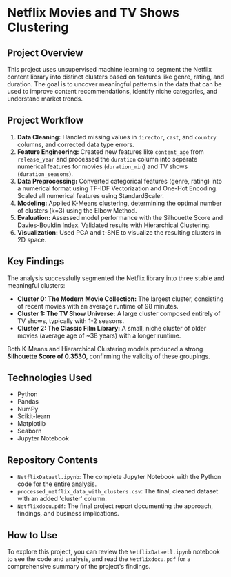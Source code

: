 # Netflix Movies and TV Shows Clustering

## Project Overview

This project uses unsupervised machine learning to segment the Netflix content library into distinct clusters based on features like genre, rating, and duration. The goal is to uncover meaningful patterns in the data that can be used to improve content recommendations, identify niche categories, and understand market trends.

## Project Workflow

1.  **Data Cleaning:** Handled missing values in `director`, `cast`, and `country` columns, and corrected data type errors.
2.  **Feature Engineering:** Created new features like `content_age` from `release_year` and processed the `duration` column into separate numerical features for movies (`duration_min`) and TV shows (`duration_seasons`).
3.  **Data Preprocessing:** Converted categorical features (genre, rating) into a numerical format using TF-IDF Vectorization and One-Hot Encoding. Scaled all numerical features using StandardScaler.
4.  **Modeling:** Applied K-Means clustering, determining the optimal number of clusters (k=3) using the Elbow Method.
5.  **Evaluation:** Assessed model performance with the Silhouette Score and Davies-Bouldin Index. Validated results with Hierarchical Clustering.
6.  **Visualization:** Used PCA and t-SNE to visualize the resulting clusters in 2D space.

## Key Findings

The analysis successfully segmented the Netflix library into three stable and meaningful clusters:

* **Cluster 0: The Modern Movie Collection:** The largest cluster, consisting of recent movies with an average runtime of 98 minutes.
* **Cluster 1: The TV Show Universe:** A large cluster composed entirely of TV shows, typically with 1-2 seasons.
* **Cluster 2: The Classic Film Library:** A small, niche cluster of older movies (average age of ~38 years) with a longer runtime.

Both K-Means and Hierarchical Clustering models produced a strong **Silhouette Score of 0.3530**, confirming the validity of these groupings.

## Technologies Used

* Python
* Pandas
* NumPy
* Scikit-learn
* Matplotlib
* Seaborn
* Jupyter Notebook

## Repository Contents

* `NetflixDataetl.ipynb`: The complete Jupyter Notebook with the Python code for the entire analysis.
* `processed_netflix_data_with_clusters.csv`: The final, cleaned dataset with an added 'cluster' column.
* `Netflixdocu.pdf`: The final project report documenting the approach, findings, and business implications.
## How to Use

To explore this project, you can review the `NetflixDataetl.ipynb` notebook to see the code and analysis, and read the `Netflixdocu.pdf` for a comprehensive summary of the project's findings.
